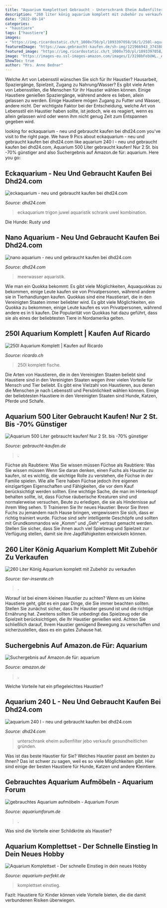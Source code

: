 ```yaml
---
title: "Aquarium Komplettset Gebraucht - Unterschrank Eheim Außenfilter Jebo Verkaufe Gesundheitlichen Gründen"
description: "260 liter könig aquarium komplett mit zubehör zu verkaufen"
date: "2022-09-14"
categories:
- "haustiere"
tags: ["haustiere"]
images:
- "https://img.ricardostatic.ch/t_1000x750/pl/1093397058/16/1/250l-aquarium-komplett.jpg"
featuredImage: "https://www.gebraucht-kaufen.de/sh-img/121966943_3743882602303166_8023526392362882077_o_aquarium%2B500%2Bliter.jpg"
featured_image: "https://img.ricardostatic.ch/t_1000x750/pl/1093397058/16/1/250l-aquarium-komplett.jpg"
image: "https://images-eu.ssl-images-amazon.com/images/I/3198bFebUWL._AC_US327_QL65_.jpg"
ShowToc: true
author: "Mrs. Anne Bednar"
---
```



Welche Art von Lebensstil wünschen Sie sich für Ihr Haustier? Hausarbeit, Spaziergänge, Spielzeit, Zugang zu Nahrung/Wasser?
Es gibt viele Arten von Lebensstilen, die Menschen für ihr Haustier wählen können. Einige Haustiere genießen Spaziergänge, während andere es lieben, allein gelassen zu werden. Einige Haustiere mögen Zugang zu Futter und Wasser, andere nicht. Der wichtigste Faktor bei der Entscheidung, welche Art von Lebensstil ein Haustier haben sollte, ist jedoch, wie es reagiert, wenn es allein gelassen wird oder wenn ihm nicht genug Zeit zum Entspannen gegeben wird.

	

		
looking for eckaquarium - neu und gebraucht kaufen bei dhd24.com you've visit to the right page. We have 9 Pics about eckaquarium - neu und gebraucht kaufen bei dhd24.com like aquarium 240 l - neu und gebraucht kaufen bei dhd24.com, Aquarium 500 Liter gebraucht kaufen! Nur 2 St. bis -70% günstiger and also Suchergebnis auf Amazon.de für: aquarium. Here you go:
		
    
## Eckaquarium - Neu Und Gebraucht Kaufen Bei Dhd24.com

<img loading=lazy src="https://bild8.qimage.de/juwel-eckaquarium-trigon-foto-bild-119586698.jpg" onerror="this.onerror=null;this.src='https://tse3.mm.bing.net/th?id=OIP.aeIjKd_4fVy4g1F4pAeibgHaFj&amp;pid=15.1';" alt="eckaquarium - neu und gebraucht kaufen bei dhd24.com">

_Source: dhd24.com_

>eckaquarium trigon juwel aquaristik schrank uwel kombination. 

	

Die Hunde: Rusty und

    
## Nano Aquarium - Neu Und Gebraucht Kaufen Bei Dhd24.com

<img loading=lazy src="https://bild1.qimage.de/meerwasser-nano-aquarium-foto-bild-120101301.jpg" onerror="this.onerror=null;this.src='https://tse1.mm.bing.net/th?id=OIP.yvNoICgC0hO_PulALkPQGAHaNK&amp;pid=15.1';" alt="nano aquarium - neu und gebraucht kaufen bei dhd24.com">

_Source: dhd24.com_

>meerwasser aquaristik. 

	

Wie man ein Quokka bekommt: Es gibt viele Möglichkeiten, Aquaquokkas zu bekommen, einige Leute kaufen sie von Privatpersonen, während andere sie in Tierhandlungen kaufen.
Quokkas sind eine Haustierart, die in den Vereinigten Staaten immer beliebter wird. Es gibt viele Möglichkeiten, ein Quokka zu bekommen, einige Leute kaufen es von Privatpersonen, während andere es in ti kaufen. Die Popularität von Quokkas hat dazu geführt, dass sie als eines der beliebtesten Tiere in Nordamerika gelten.

    
## 250l Aquarium Komplett | Kaufen Auf Ricardo

<img loading=lazy src="https://img.ricardostatic.ch/t_1000x750/pl/1093397058/16/1/250l-aquarium-komplett.jpg" onerror="this.onerror=null;this.src='https://tse2.mm.bing.net/th?id=OIP.t6KRUQnZzL9JIiQurLcZkQHaEK&amp;pid=15.1';" alt="250l Aquarium Komplett | Kaufen auf Ricardo">

_Source: ricardo.ch_

>250l komplett fische. 

	

Die Arten von Haustieren, die in den Vereinigten Staaten beliebt sind
Haustiere sind in den Vereinigten Staaten wegen ihrer vielen Vorteile für Mensch und Tier beliebt. Es gibt eine Vielzahl von Haustieren, aus denen die Menschen je nach Lebensstil und Persönlichkeit wählen können. Einige der beliebtesten Haustiere in den Vereinigten Staaten sind Hunde, Katzen, Pferde und Schafe.

    
## Aquarium 500 Liter Gebraucht Kaufen! Nur 2 St. Bis -70% Günstiger

<img loading=lazy src="https://www.gebraucht-kaufen.de/sh-img/121966943_3743882602303166_8023526392362882077_o_aquarium%2B500%2Bliter.jpg" onerror="this.onerror=null;this.src='https://tse2.mm.bing.net/th?id=OIP.snDqXDXFBqnzZtlmahQpagHaHa&amp;pid=15.1';" alt="Aquarium 500 Liter gebraucht kaufen! Nur 2 St. bis -70% günstiger">

_Source: gebraucht-kaufen.de_

>. 

	

Füchse als Raubtiere: Was Sie wissen müssen
Füchse als Raubtiere: Was Sie wissen müssen
Wenn Sie daran denken, einen Fuchs als Haustier zu kaufen, ist es wichtig, die wichtige Rolle zu verstehen, die Füchse in der Familie spielen. Wie alle Tiere haben Füchse jedoch ihre eigenen einzigartigen Eigenschaften und Fähigkeiten, die vor dem Kauf berücksichtigt werden sollten. Eine wichtige Sache, die man im Hinterkopf behalten sollte, ist, dass Füchse räuberische Kreaturen sind und normalerweise versuchen, Beute zu erledigen, die sie als Hindernisse auf ihrem Weg sehen. 1) Trainieren Sie Ihr neues Haustier: Bevor Sie Ihren Fuchs zu jemandem nach Hause bringen, vergewissern Sie sich, dass er richtig trainiert wurde. Füchse sind sehr intelligente Geschöpfe und sollten mit Grundkommandos wie „Komm“ und „Geh“ vertraut gemacht werden. Stellen Sie sicher, dass Sie ihnen auch viel Spielzeug und Spielzeit zur Verfügung stellen, damit sie ihre Jagdfähigkeiten entwickeln können.

    
## 260 Liter König Aquarium Komplett Mit Zubehör Zu Verkaufen

<img loading=lazy src="http://www.tier-inserate.ch/Aquarium-100cm/260-Liter-Aquarium-202725.aspx-202725/1.jpg" onerror="this.onerror=null;this.src='https://tse1.mm.bing.net/th?id=OIP.P__xHE-RKRnKmsJDbywnjwHaNJ&amp;pid=15.1';" alt="260 Liter König Aquarium komplett mit Zubehör zu verkaufen">

_Source: tier-inserate.ch_

>. 

	

Worauf ist bei einem kleinen Haustier zu achten?
Wenn es um kleine Haustiere geht, gibt es ein paar Dinge, die Sie immer beachten sollten. Stellen Sie zunächst sicher, dass Ihr Haustier gesund ist und die richtige Ernährung hat. Zweitens sollten Sie unbedingt das Spielzeug oder die Spielzeit berücksichtigen, die Ihr Haustier genießen wird. Achten Sie schließlich darauf, Ihrem Haustier genügend Bewegung zu verschaffen und sicherzustellen, dass es ein gutes Zuhause hat.

    
## Suchergebnis Auf Amazon.de Für: Aquarium

<img loading=lazy src="https://images-eu.ssl-images-amazon.com/images/I/3198bFebUWL._AC_US327_QL65_.jpg" onerror="this.onerror=null;this.src='https://tse1.mm.bing.net/th?id=OIP.oXEzcGl9qvAFAE1HUX9MOQAAAA&amp;pid=15.1';" alt="Suchergebnis auf Amazon.de für: aquarium">

_Source: amazon.de_

>. 

	

Welche Vorteile hat ein pflegeleichtes Haustier?

    
## Aquarium 240 L - Neu Und Gebraucht Kaufen Bei Dhd24.com

<img loading=lazy src="http://bild2.qimage.de/aquarium-240-l-foto-bild-106328932.jpg" onerror="this.onerror=null;this.src='https://tse4.mm.bing.net/th?id=OIP.Gg_S3eYlazRMa2-cjEKrMwHaHp&amp;pid=15.1';" alt="aquarium 240 l - neu und gebraucht kaufen bei dhd24.com">

_Source: dhd24.com_

>unterschrank eheim außenfilter jebo verkaufe gesundheitlichen gründen. 

	

Was ist das beste Haustier für Sie?
Welches Haustier passt am besten zu Ihnen? Das ist schwer zu sagen, weil es so viele Möglichkeiten gibt. Hier sind einige der besten Haustiere für Hunde, Katzen und andere Kleintiere.

    
## Gebrauchtes Aquarium Aufmöbeln - Aquarium Forum

<img loading=lazy src="https://image-proxy.forumhome.com/ffc45a5f49987953a1b6e92705255353593a408a?url=http:%2F%2Fwww.bilder-hochladen.net%2Ffiles%2Fbig%2Fkhed-2g-93db.jpg" onerror="this.onerror=null;this.src='https://tse1.mm.bing.net/th?id=OIP.5r7dzYDiu37O4X2NjXq7uwHaFj&amp;pid=15.1';" alt="gebrauchtes Aquarium aufmöbeln - Aquarium Forum">

_Source: aquariumforum.de_

>. 

	

Was sind die Vorteile einer Schildkröte als Haustier?

    
## Aquarium Komplettset - Der Schnelle Einstieg In Dein Neues Hobby

<img loading=lazy src="https://aquarium-perfekt.de/wp-content/uploads/2016/02/aquarium-komplettset.jpg" onerror="this.onerror=null;this.src='https://tse1.mm.bing.net/th?id=OIP.I6t2ABQCjQ2980FabPv-rQHaFj&amp;pid=15.1';" alt="Aquarium Komplettset - Der schnelle Einstieg in dein neues Hobby">

_Source: aquarium-perfekt.de_

>komplettset einstieg. 

	

Fazit: Haustiere für Kinder können viele Vorteile bieten, die die damit verbundenen Risiken überwiegen.

